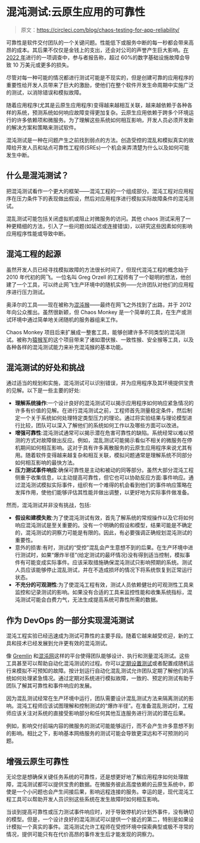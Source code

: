 # 混沌测试:云原生应用的可靠性

> 原文：<https://circleci.com/blog/chaos-testing-for-app-reliability/>

可靠性是软件交付团队的一个关键问题。性能低下或服务中断的每一秒都会带来高昂的成本。其后果不仅仅是金钱上的支出，还会对公司的声誉产生巨大影响。[在 2022 年](https://www.businesswire.com/news/home/20220608005265/en/Uptime-Institute%E2%80%99s-2022-Outage-Analysis-Finds-Downtime-Costs-and-Consequences-Worsening-as-Industry-Efforts-to-Curb-Outage-Frequency-Fall-Short)进行的一项调查中，参与者报告称，超过 60%的数字基础设施故障会导致 10 万美元或更多的损失。

尽管对每一种可能的情况都进行测试可能是不现实的，但是创建可靠的应用程序的重要性给开发人员带来了巨大的激励，使他们在整个软件开发生命周期中实施广泛的测试，以消除错误和模拟故障。

随着应用程序(尤其是云原生应用程序)变得越来越相互关联，越来越依赖于各种各样的系统，预测系统如何响应故障变得更加复杂。云原生应用依赖于跨多个环境运行的许多依赖项和微服务。为了理解这些系统如何相互影响，开发人员必须开发新的解决方案和策略来测试软件。

混沌测试是一种在问题产生之前找到弱点的方法。创造受控的混乱和模拟真实的故障给开发人员和站点可靠性工程师(SREs)一个机会来弄清楚为什么以及如何可能发生中断。

## 什么是混沌测试？

把混沌测试看作一个更大的框架——混沌工程的一个组成部分。混沌工程对应用程序在压力条件下的表现做出假设，然后对应用程序进行模拟实际故障条件的混沌测试。

混乱测试可能包括关闭虚拟机或阻止对微服务的访问。其他 chaos 测试采用了一种更精细的方法，引入了一些问题(如延迟或连接错误)，以研究这些因素如何影响应用程序性能或导致中断。

## 混沌工程的起源

虽然开发人员已经寻找模拟故障的方法很长时间了，但现代混沌工程的概念始于 2010 年代初的网飞。一位名叫 Greg Orzell 的工程师有了一个聪明的想法，他创建了一个工具，可以终止网飞生产环境中的随机实例——允许团队对他们的应用程序进行压力测试。

奥泽尔的工具——现在被称为[混沌猴](https://netflix.github.io/chaosmonkey/)——最终在网飞之外找到了出路，并于 2012 年向公众推出。虽然很新颖，但 Chaos Monkey 是一个简单的工具，在生产或测试环境中通过简单地关闭随机的服务器组来工作。

Chaos Monkey 项目后来扩展成一整套工具，能够创建许多不同类型的混沌测试。被称为[猿猴军](https://netflixtechblog.com/the-netflix-simian-army-16e57fbab116)的这个项目带来了诸如潜伏猴、一致性猴、安全猴等工具，以及各种各样的混沌测试能力来补充混沌猴的基本功能。

## 混沌测试的好处和挑战

通过适当的规划和实施，混沌测试可以识别错误，并为应用程序及其环境提供宝贵的见解。以下是一些主要的好处:

*   **理解系统操作**:一个设计良好的混沌测试可以揭示应用程序如何响应紧急情况的许多有价值的见解。在进行混沌测试之前，工程师首先测量稳定条件，然后制定一个关于系统如何处理特定类型压力的理论。通过将实验结果与理论模型进行比较，团队可以深入了解他们的系统如何工作以及哪些方面可以改进。
*   **增强可靠性**:混沌测试通常可以揭示潜在危害可靠性的缺陷。系统经常以难以预测的方式对故障做出反应。例如，混乱测试可能揭示看似不相关的微服务在停机期间如何相互影响。这对于具有许多离散服务的云原生应用程序来说尤其有用。随着软件变得越来越复杂和相互关联，模拟问题通常是理解系统不同部分如何相互影响的最快方法。
*   **压力测试事件响应**:确保可靠性是主动和被动的同等部分。虽然大部分混沌工程侧重于收集信息，以主动提高可靠性，但它也可以协助反应方面:事件响应。通过混沌测试模拟实际事件，组织有一个难得的机会看到他们的事件响应策略在发挥作用，使他们能够评估其性能并做出调整，以更好地为实际事件做准备。

然而，混沌测试并非没有挑战，包括:

*   **假设和建模失败**:为了使混沌测试有效，首先了解系统的常规操作以及它将如何响应混沌测试是至关重要的。没有一个明确的假设和模型，结果可能是不确定的，混沌测试的洞察力可能是有限的。因此，有必要强调正确规划混沌测试的重要性。
*   意外的损害:有时，测试的“受控”混乱会产生意想不到的后果。在生产环境中进行测试时，如果“爆炸半径”(给定测试的最坏情况)没有得到适当控制，模拟事件有可能变成实际事件。应该采取措施确保混沌测试只影响预期的系统。测试人员应该能够停止混乱测试，并在不造成损坏的情况下将系统恢复到正常运行状态。
*   **不充分的可观测性**:为了使混沌工程有效，测试人员依赖健壮的可观测性工具来监控和记录测试的影响。如果没有合适的工具来监控性能和收集系统指标，混沌测试可能会白费力气，无法生成提高系统可靠性所需的数据。

## 作为 DevOps 的一部分实现混沌测试

混沌工程实验已经迅速成为测试可靠性的主要手段。随着它越来越受欢迎，新的工具和技术已经发展到允许更有效的混沌测试。

像 [Gremlin](https://www.gremlin.com/) 和[混沌网](https://chaos-mesh.org/)这样的平台使得团队能够设计、执行和测量混沌测试。这些工具甚至可以帮助自动化混沌测试的过程。你可以[定期设置测试](https://circleci.com/blog/benefits-of-scheduling-ci-pipelines/)或者配置成随机运行来模拟不可预知的故障。按计划运行自动化混乱测试允许团队定期了解他们的系统如何处理紧急情况。通过定期对系统进行模拟故障，一致的、预定的测试有助于团队了解其可靠性和事件响应的发展。

因为混乱测试经常在生产环境中运行，团队需要设计混乱测试方法来隔离测试的影响。混沌工程师应该试图理解和控制测试的“爆炸半径”。在准备混乱测试时，工程师应该关注对系统的直接受影响部分和任何其他互连服务进行测试的潜在后果。

例如，影响交付前端内容的微服务的测试可能能够运行，而不会产生许多意想不到的影响。相比之下，影响基本网络服务的测试可能会导致更深远和不可预测的问题。

## 增强云原生可靠性

无论您是想确保关键任务系统的可靠性，还是想更好地了解应用程序如何处理故障，混沌测试都可以提供宝贵的数据。在微服务彼此高度依赖的云原生系统中，即使是一个小问题也会产生间接后果，影响远程连接的服务。幸运的是，现代混沌工程工具可以帮助开发人员识别这些系统在发生故障时如何相互影响。

当谈到提高可靠性或压力测试事件响应时，对于导致停机的计划外事件，没有确切的模型。但是，一个设计良好的混沌测试可以提供一个接近的第二，特别是如果设计模拟一个真实的事件。混沌测试允许工程师在受控环境中探索典型或极不寻常的情况，提供可能只有在代价高昂的事件发生后才能发现的洞察力。